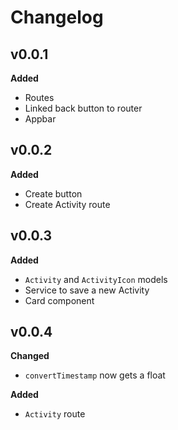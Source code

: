 # Changelog

## v0.0.1

**Added**

- Routes
- Linked back button to router
- Appbar


## v0.0.2

**Added**

- Create button
- Create Activity route

## v0.0.3

**Added**

- `Activity` and `ActivityIcon` models
- Service to save a new Activity
- Card component

## v0.0.4

**Changed**

- `convertTimestamp` now gets a float

**Added**

- `Activity` route